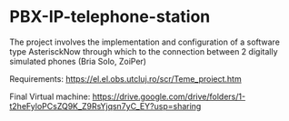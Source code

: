 # PBX-IP-telephone-station
The project involves the implementation and configuration of a software type AsterisckNow through which to the connection between 2 digitally simulated phones (Bria Solo, ZoiPer)

Requirements:
https://el.el.obs.utcluj.ro/scr/Teme_proiect.htm

Final Virtual machine: 
https://drive.google.com/drive/folders/1-t2heFyloPCsZQ9K_Z9RsYjqsn7yC_EY?usp=sharing
